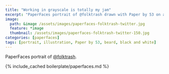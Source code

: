 ```yaml
---
title: "Working in grayscale is totally my jam"
excerpt: "PaperFaces portrait of @folktrash drawn with Paper by 53 on an iPad."
image: 
  path: &image /assets/images/paperfaces-folktrash-twitter.jpg 
  feature: *image
  thumbnail: /assets/images/paperfaces-folktrash-twitter-150.jpg
categories: [paperfaces]
tags: [portrait, illustration, Paper by 53, beard, black and white]
---
```


PaperFaces portrait of [@folktrash](https://twitter.com/folktrash).

{% include_cached boilerplate/paperfaces.md %}
